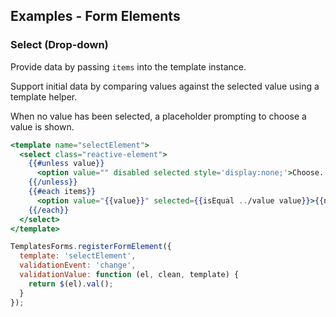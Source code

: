 ## Examples - Form Elements

### Select (Drop-down)

Provide data by passing `items` into the template instance.

Support initial data by comparing values against the selected value using a template helper.

When no value has been selected, a placeholder prompting to choose a value is shown.

```handlebars
<template name="selectElement">
  <select class="reactive-element">
    {{#unless value}}
      <option value="" disabled selected style='display:none;'>Choose...</option>
    {{/unless}}
    {{#each items}}
      <option value="{{value}}" selected={{isEqual ../value value}}>{{name}}</option>
    {{/each}}
  </select>
</template>
```

```javascript
TemplatesForms.registerFormElement({
  template: 'selectElement',
  validationEvent: 'change',
  validationValue: function (el, clean, template) {
    return $(el).val();
  }
});
```